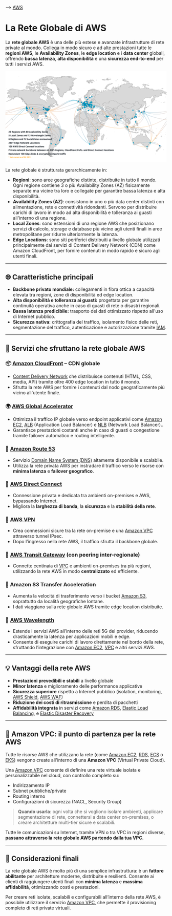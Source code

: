 --> [AWS](/00-Intro/AWS.md) 
# La Rete Globale di AWS

La **rete globale AWS** è una delle più estese e avanzate infrastrutture di rete private al mondo. Collega in modo sicuro e ad alte prestazioni tutte le **regioni AWS**, le **Availability Zones**, le **edge location** e i **data center** globali, offrendo **bassa latenza**, **alta disponibilità** e una **sicurezza end-to-end** per tutti i servizi AWS.

![Rete globale](img/global-infrastructure.png)

La rete globale è strutturata gerarchicamente in:

- **Regioni**: sono aree geografiche distinte, distribuite in tutto il mondo. Ogni regione contiene 3 o più Availability Zones (AZ) fisicamente separate ma vicine tra loro e collegate per garantire bassa latenza e alta disponibilità.
- **Availability Zones (AZ)**: consistono in uno o più data center distinti con alimentazione, rete e connettività ridondanti. Servono per distribuire carichi di lavoro in modo ad alta disponibilità e tolleranza ai guasti all'interno di una regione.
- **Local Zones**: sono estensioni di una regione AWS che posizionano servizi di calcolo, storage e database più vicino agli utenti finali in aree metropolitane per ridurre ulteriormente la latenza.
- **Edge Locations**: sono siti periferici distribuiti a livello globale utilizzati principalmente dai servizi di Content Delivery Network (CDN) come Amazon CloudFront, per fornire contenuti in modo rapido e sicuro agli utenti finali.


---

## 🌐 Caratteristiche principali

- **Backbone privato mondiale:** collegamenti in fibra ottica a capacità elevata tra regioni, zone di disponibilità ed edge location.
- **Alta disponibilità e tolleranza ai guasti:** progettata per garantire continuità operativa anche in caso di guasti di rete o disastri regionali.
- **Bassa latenza predicibile:** trasporto dei dati ottimizzato rispetto all'uso di Internet pubblico.
- **Sicurezza nativa:** crittografia del traffico, isolamento fisico delle reti, segmentazione del traffico, autenticazione e autorizzazione tramite [IAM](/09-Sicurezza-Compliance-Governance/Sicurezza/AWS-IAM.md).

---

## 🚀 Servizi che sfruttano la rete globale AWS

### 📦 [Amazon CloudFront](/03-CDN-e-Networking/Amazon-CloudFront.md) – CDN globale

- [Content Delivery Network](/03-CDN-e-Networking/Content-Delivery-Networks.md) che distribuisce contenuti (HTML, CSS, media, API) tramite oltre 400 edge location in tutto il mondo.
- Sfrutta la rete AWS per fornire i contenuti dal nodo geograficamente più vicino all'utente finale.

### 🌍 [AWS Global Accelerator](/03-CDN-e-Networking/AWS-Global-Accelerator.md)

- Ottimizza il traffico IP globale verso endpoint applicativi come [Amazon EC2](/01-Compute-options/Amazon-EC2.md), [ALB](/03-CDN-e-Networking/Amazon-ELB.md) (Application Load Balancer) e [NLB](/03-CDN-e-Networking/Amazon-ELB.md) (Network Load Balancer)..
- Garantisce prestazioni costanti anche in caso di guasti o congestione tramite failover automatico e routing intelligente.

### 🧭 [Amazon Route 53](/03-CDN-e-Networking/Amazon-Route-53.md)

- Servizio [Domain Name System (DNS)](/03-CDN-e-Networking/Domain-Name-System.md)  altamente disponibile e scalabile.
- Utilizza la rete privata AWS per instradare il traffico verso le risorse con **minima latenza** e **failover geografico**.

### 🔌 [AWS Direct Connect](/03-CDN-e-Networking/AWS-Direct-Connect.md)

- Connessione privata e dedicata tra ambienti on-premises e AWS, bypassando Internet.
- Migliora la **larghezza di banda**, la **sicurezza** e la **stabilità della rete**.

### 🔐 [AWS VPN](/03-CDN-e-Networking/AWS-VPN.md)

- Crea connessioni sicure tra la rete on-premise e una [Amazon VPC](/03-CDN-e-Networking/Amazon-VPC.md) attraverso tunnel IPsec.
- Dopo l’ingresso nella rete AWS, il traffico sfrutta il backbone globale.

### 🔁 [AWS Transit Gateway](/03-CDN-e-Networking/AWS-Transit-Gateway.md) (con peering inter-regionale)

- Connette centinaia di [VPC](/03-CDN-e-Networking/Amazon-VPC.md) e ambienti on-premises tra più regioni, utilizzando la rete AWS in modo **centralizzato** ed efficiente.

### 🚀 Amazon S3 Transfer Acceleration

- Aumenta la velocità di trasferimento verso i bucket [Amazon S3](/02-Storage-services/Amazon-S3.md), soprattutto da località geografiche lontane.
- I dati viaggiano sulla rete globale AWS tramite edge location distribuite.

### 📡 [AWS Wavelength](/03-CDN-e-Networking/AWS-Wavelength.md)

- Estende i servizi AWS all’interno delle reti 5G dei provider, riducendo drasticamente la latenza per applicazioni mobili e edge.
- Consente di eseguire carichi di lavoro direttamente nel bordo della rete, sfruttando l’integrazione con [Amazon EC2](/01-Compute-options/Amazon-EC2.md), [VPC](/03-CDN-e-Networking/Amazon-VPC.md) e altri servizi AWS.


---

## 💡 Vantaggi della rete AWS

- **Prestazioni prevedibili e stabili** a livello globale
- **Minor latenza** e miglioramento delle performance applicative
- **Sicurezza superiore** rispetto a Internet pubblico (isolation, monitoring, [AWS Shield](/09-Sicurezza-Compliance-Governance/Sicurezza/AWS-Shield.md), [AWS WAF](/09-Sicurezza-Compliance-Governance/Sicurezza/AWS-WAF.md))
- **Riduzione dei costi di ritrasmissione** e perdita di pacchetti
- **Affidabilità integrata** in servizi come [Amazon RDS](/04-Database-services/Amazon-RDS.md), [Elastic Load Balancing](/03-CDN-e-Networking/Amazon-ELB.md), e [Elastic Disaster Recovery](/02-Storage-services/Elastic-Disaster-Recovery.md)

---

## 🧱 Amazon VPC: il punto di partenza per la rete AWS

Tutte le risorse AWS che utilizzano la rete (come [Amazon EC2](/01-Compute-options/Amazon-EC2.md), [RDS](/04-Database-services/Amazon-RDS.md), [ECS](/01-Compute-options/Amazon-ECS.md) o [EKS](/01-Compute-options/Amazon-EKS.md)) vengono create all'interno di una **Amazon VPC** (Virtual Private Cloud).

Una [Amazon VPC](/03-CDN-e-Networking/Amazon-VPC.md) consente di definire una rete virtuale isolata e personalizzabile nel cloud, con controllo completo su:

- Indirizzamento IP
- Subnet pubbliche/private
- Routing interno
- Configurazioni di sicurezza (NACL, Security Group)

> **Quando usarla**: ogni volta che si vogliono isolare ambienti, applicare segmentazione di rete, connettersi a data center on-premises, o creare architetture multi-tier sicure e scalabili.

Tutte le comunicazioni su Internet, tramite VPN o tra VPC in regioni diverse, **passano attraverso la rete globale AWS partendo dalla tua VPC**.

---

## 🔗 Considerazioni finali

La rete globale AWS è molto più di una semplice infrastruttura: è un **fattore abilitante** per architetture moderne, distribuite e resilienti. Consente ai clienti di raggiungere utenti finali con **minima latenza** e **massima affidabilità**, ottimizzando costi e prestazioni.

Per creare reti isolate, scalabili e configurabili all’interno della rete AWS, è possibile utilizzare il servizio [Amazon VPC](/03-CDN-e-Networking/Amazon-VPC.md), che permette il provisioning completo di reti private virtuali.
